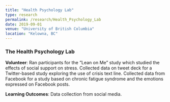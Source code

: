 ```yaml
---
title: "Health Psychology Lab"
type: research
permalink: /research/Health_Psychology_Lab
date: 2019-09-01
venue: "University of British Columbia"
location: "Kelowna, BC"
---
```


### The Health Psychology Lab
**Volunteer**: Ran participants for the ”Lean on Me” study which studied the effects of social support on stress. Collected
data on tweet deck for a Twitter-based study exploring the use of crisis text line. Collected data from Facebook for a
study based on chronic fatigue syndrome and the emotions expressed on Facebook posts.

**Learning Outcomes**: Data collection from social media.

